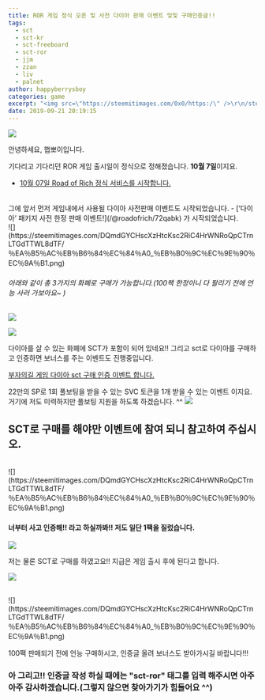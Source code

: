 ```yaml
---
title: ROR 게임 정식 오픈 및 사전 다이아 판매 이벤트 및및 구매인증글!!
tags:
  - sct
  - sct-kr
  - sct-freeboard
  - sct-ror
  - jjm
  - zzan
  - liv
  - palnet
author: happyberrysboy
categories: game
excerpt: "<img src=\"https://steemitimages.com/0x0/https:/\" />\r\n/steemitimages.com/640x0/https://cdn.steemitimages.com/DQmU8hwnAWm29BmczzrLHGfxPhDsUyr8VQwF8UiFdRrFgjY/％EC％83％88％20％ED％8C％8C％EC％9D％BC％202019-02-27％2017.53.44_2.jpg)  안녕하세요, 햅뽀이입니다.  기다리고 기다리던 ROR 게임 출....."
date: 2019-09-21 20:19:15
---
```


![](https://steemitimages.com/0x0/https://steemitimages.com/640x0/https://cdn.steemitimages.com/DQmU8hwnAWm29BmczzrLHGfxPhDsUyr8VQwF8UiFdRrFgjY/％EC％83％88％20％ED％8C％8C％EC％9D％BC％202019-02-27％2017.53.44_2.jpg)

안녕하세요, 햅뽀이입니다.

기다리고 기다리던 ROR 게임 출시일이 정식으로 정해졌습니다. **10월 7일**이지요. 
- [10월 07일 Road of Rich 정식 서비스를 시작합니다.](https://steemit.com/roadofrich/@ror.pay/10-07-road-of-rich)

<br>
그에 앞서 먼저 게임내에서 사용될 다이아 사전판매 이벤트도 시작되었습니다.
- [‘다이아’ 패키지 사전 한정 판매 이벤트!](/@roadofrich/72qabk) 가 시작되었습니다. 


<br>
![](https://steemitimages.com/DQmdGYCHscXzHtcKsc2RiC4HrWNRoQpCTrnLTGdTTWL8dTF/％EA％B5％AC％EB％B6％84％EC％84％A0_％EB％B0％9C％EC％9E％90％EC％9A％B1.png)
<br>


###### 아래와 같이 총 3가지의 화폐로 구매가 가능합니다.(100팩 한정이니 다 팔리기 전에 언능 사러 가보아요~ )
![](https://cdn.steemitimages.com/DQmZTLBNz5BAuceALk3QR8S7yqaqMRLPJixX2MQi9Xa3Bd2/image.png)


![](https://cdn.steemitimages.com/DQmW9aX1s74L35fB4sWEhaVd8RKYSyMG39nFCiqSyK8EbBt/image.png)

다이아를 살 수 있는 화폐에 SCT가 포함이 되어 있네요!! 그리고 sct로 다이아를 구매하고 인증하면 보너스를 주는 이벤트도 진행중입니다.

[부자의길 게임 다이아 sct 구매 인증 이벤트 합니다.](https://www.steemcoinpan.com/sct/@kopasi/2rxg2z-sct)

22만의 SP로 1회 풀보팅을 받을 수 있는 SVC 토큰을 1개 받을 수 있는 이벤트 이지요. 거기에 저도 미력하지만 풀보팅 지원을 하도록 하겠습니다. ^^
![](https://cdn.steemitimages.com/DQmcKozvzExheENHghUvFq9HRY4BbwJh3A9ojAVoHJMBTYW/image.png)
## SCT로 구매를 해야만 이벤트에 참여 되니 참고하여 주십시오.



<br>
![](https://steemitimages.com/DQmdGYCHscXzHtcKsc2RiC4HrWNRoQpCTrnLTGdTTWL8dTF/％EA％B5％AC％EB％B6％84％EC％84％A0_％EB％B0％9C％EC％9E％90％EC％9A％B1.png)
<br>

#### 너부터 사고 인증해!! 라고 하실까봐!! 저도 일단 1팩을 질렀습니다.


![](https://cdn.steemitimages.com/DQmTBPkdeUwP3yr3XWkAjeJgo7cVWvCZcSQgNgo84CnwWV9/image.png)

저는 물론 SCT로 구매를 하였고요!!
지급은 게임 출시 후에 된다고 합니다.

![](https://cdn.steemitimages.com/DQmYn7nmfwhUtHkqpuF7HGrhQsZ4YE9bYKTasahcLC9uewf/image.png)

<br>
![](https://steemitimages.com/DQmdGYCHscXzHtcKsc2RiC4HrWNRoQpCTrnLTGdTTWL8dTF/％EA％B5％AC％EB％B6％84％EC％84％A0_％EB％B0％9C％EC％9E％90％EC％9A％B1.png)
<br>

100팩 판매되기 전에 언능 구매하시고, 인증글 올려 보너스도 받아가시길 바랍니다!!!
### 아 그리고!! 인증글 작성 하실 때에는 "sct-ror" 태그를 입력 해주시면 아주아주 감사하겠습니다.(그렇지 않으면 찾아가기가 힘들어요 ^^)